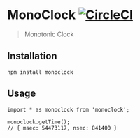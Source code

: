 # MonoClock [![CircleCI](https://circleci.com/gh/srijs/node-monoclock.svg?style=svg)](https://circleci.com/gh/srijs/node-monoclock)

> Monotonic Clock

## Installation

```
npm install monoclock
```

## Usage

```
import * as monoclock from 'monoclock';

monoclock.getTime();
// { msec: 54473117, nsec: 841400 }
```
